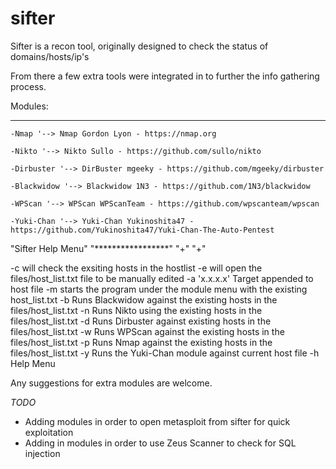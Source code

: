# sifter

Sifter is a recon tool, originally designed to check the status of domains/hosts/ip's

From there a few extra tools were integrated in to further the info gathering process.



Modules:
**********

	-Nmap '--> Nmap Gordon Lyon - https://nmap.org

	-Nikto '--> Nikto Sullo - https://github.com/sullo/nikto

	-Dirbuster '--> DirBuster mgeeky - https://github.com/mgeeky/dirbuster

	-Blackwidow '--> Blackwidow 1N3 - https://github.com/1N3/blackwidow

	-WPScan '--> WPScan WPScanTeam - https://github.com/wpscanteam/wpscan

	-Yuki-Chan '--> Yuki-Chan Yukinoshita47 - https://github.com/Yukinoshita47/Yuki-Chan-The-Auto-Pentest


"Sifter Help Menu"
"*****************"
"+"
"+"

 -c 	will check the exsiting hosts in the hostlist
 -e 	will open the files/host_list.txt file to be manually edited
 -a 'x.x.x.x' Target appended to host file
 -m 	starts the program under the module menu with the existing host_list.txt
 -b	Runs Blackwidow against the existing hosts in the files/host_list.txt
 -n 	Runs Nikto using the existing hosts in the files/host_list.txt
 -d 	Runs Dirbuster against existing hosts in the files/host_list.txt
 -w	Runs WPScan against the existing hosts in the files/host_list.txt
 -p	Runs Nmap against the existing hosts in the files/host_list.txt
 -y	Runs the Yuki-Chan module against current host file
 -h 	Help Menu
	 
Any suggestions for extra modules are welcome.


*TODO*

- Adding modules in order to open metasploit from sifter for quick exploitation
- Adding in modules in order to use Zeus Scanner to check for SQL injection 

